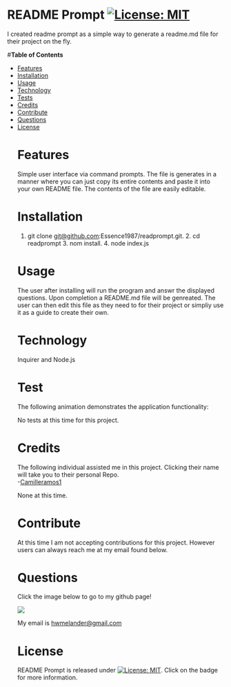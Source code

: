 # **README Prompt** [![License: MIT](https://img.shields.io/badge/License-MIT-yellow.svg)](https://opensource.org/licenses/MIT)

I created readme prompt as a simple way to generate a readme.md file for their project on the fly.

#**Table of Contents**<br><ul><li>[Features](#features)</li><li>[Installation](#installation)</li><li>[Usage](#usage)</li><li>[Technology](#technology)</li><li>[Tests](#test)</li><li>[Credits](#credits)</li><li>[Contribute](#contribute)</li><li>[Questions](#questions)</li><li>[License](#license)</li>

# **Features**

Simple user interface via command prompts. The file is generates in a manner where you can just copy its entire contents and paste it into your own README file. The contents of the file are easily editable. 

# **Installation**

1. git clone git@github.com:Essence1987/readprompt.git. 2. cd readprompt 3. nom install. 4. node index.js

# **Usage**

The user after installing will run the program and answr the displayed questions. Upon completion a README.md file will be genreated. The user can then edit this file as they need to for their project or simpliy use it as a guide to create their own.

# **Technology**

Inquirer and Node.js

# **Test**

The following animation demonstrates the application functionality:

No tests at this time for this project.

# **Credits**

The following individual assisted me in this project. Clicking their name will take you to their personal Repo. <br>-<a href="https://github.com/Camilleramos1">Camilleramos1</a>

None at this time.

# **Contribute**

At this time I am not accepting contributions for this project. However users can always reach me at my email found below.

# **Questions**

Click the image below to go to my github page!

<a href="https://github.com/Essence1987"><img src="https://github-profile-summary-cards.vercel.app/api/cards/profile-details?username=Essence1987&theme=default"/></a>

My email is hwmelander@gmail.com

# **License**

README Prompt is released under [![License: MIT](https://img.shields.io/badge/License-MIT-yellow.svg)](https://opensource.org/licenses/MIT). Click on the badge for more information.